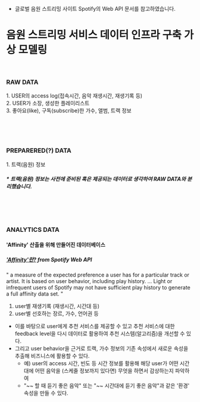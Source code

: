 * 글로벌 음원 스트리밍 사이트 Spotify의 Web API 문서를 참고하였습니다.

<h1> 음원 스트리밍 서비스 데이터 인프라 구축 가상 모델링 </h1>

<br>

<h3> RAW DATA </h3>
1. USER의 access log(접속시간, 음악 재생시간, 재생기록 등)<br>
2. USER가 소장, 생성한 플레이리스트<br>
3. 좋아요(like), 구독(subscribe)한 가수, 앨범, 트랙 정보

<br><br><br>

<h3> PREPARERED(?) DATA </h3>
1. 트랙(음원) 정보
<h5> * 트랙(음원) 정보는 사전에 준비된 혹은 제공되는 데이터로 생각하여 RAW DATA와 분리했습니다. </h5>

<br><br><br>

<h3> ANALYTICS DATA </h3>
<h4> 'Affinity' 산출을 위해 만들어진 데이터베이스 </h4>
<h5> <a href="https://developer.spotify.com/documentation/web-api/reference/personalization/get-users-top-artists-and-tracks/">'Affinity'란?</a> from Spotify Web API</h5>
  " a measure of the expected preference a user has for a particular track or artist.  
    It is based on user behavior, including play history. ... 
    Light or infrequent users of Spotify may not have sufficient play history to generate a full affinity data set. "

1. user별 재생기록 (재생시간, 시간대 등)
2. user별 선호하는 장르, 가수, 언어권 등

- 이를 바탕으로 user에게 추천 서비스를 제공할 수 있고 추천 서비스에 대한 feedback level을 다시 데이터로 활용하여 추천 시스템(알고리즘)을 개선할 수 있다.
- 그리고 user behavior을 근거로 트랙, 가수 정보의 기존 속성에서 새로운 속성을 추출해 비즈니스에 활용할 수 있다.
  - 예) user의 access 시간, 빈도 등 시간 정보를 활용해 해당 user가 어떤 시간대에 어떤 음악을 (스케줄 정보까지 있다면) 무엇을 하면서 감상하는지 파악하여 
  - "~~ 할 때 듣기 좋은 음악" 또는 "~~ 시간대에 듣기 좋은 음악"과 같은 '환경' 속성을 만들 수 있다.


